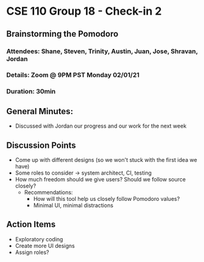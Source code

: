 # CSE 110 Group 18 - Check-in 2

## Brainstorming the Pomodoro
### Attendees: Shane, Steven, Trinity, Austin, Juan, Jose, Shravan, Jordan
### Details: Zoom @ 9PM PST Monday 02/01/21
### Duration: 30min

## General Minutes:
* Discussed with Jordan our progress and our work for the next week

## Discussion Points
* Come up with different designs (so we won't stuck with the first idea we have)
* Some roles to consider -> system architect, CI, testing
* How much freedom should we give users? Should we follow source closely?
  * Recommendations:
    * How will this tool help us closely follow Pomodoro values?
    * Minimal UI, minimal distractions

## Action Items
* Exploratory coding
* Create more UI designs
* Assign roles?
